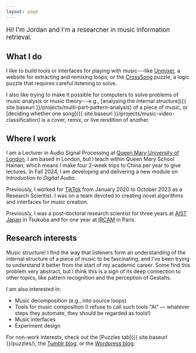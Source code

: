 ```yaml
---
layout: page
---
```


<p style="font-size: larger;">Hi! I'm Jordan and I'm a researcher in music information retrieval.</p>

## What I do

I like to build tools or interfaces for playing with music---like [Unmixer](https://unmixer.ongaaccel.jp/), a website for extracting and remixing loops; or the [CrossSong](https://staff.aist.go.jp/jun.kato/CrossSong/) puzzle, a logic puzzle that requires careful listening to solve.

I also like trying to make it possible for computers to solve problems of music analysis or music theory---e.g., [analysing the internal structure]({{ site.baseurl }}/projects/multi-part-pattern-analysis) of a piece of music, or [deciding whether one song]({{ site.baseurl }}/projects/music-video-classification) is a cover, remix, or live rendition of another.

## Where I work

I am a Lecturer in Audio Signal Processing at [Queen Mary University of London](https://www.qmul.ac.uk/). I am based in London, but I teach within Queen Mary School Hainan, which means I make four 2-week trips to China per year to give lectures. In Fall 2024, I am developing and delivering a new module on *Introduction to Digital Audio*.

Previously, I worked for [TikTok](https://www.tiktok.com/) from January 2020 to October 2023 as a Research Scientist. I was on a team devoted to creating novel algorithms and interfaces for music creation.

Previously, I was a post-doctoral research scientist for three years at [AIST Japan](https://staff.aist.go.jp/m.goto/MIG/index-j.html) in Tsukuba and for one year at [IRCAM](https://www.ircam.fr/) in Paris.

## Research interests

Music structure! I find the way that listeners form an understanding of the internal structure of a piece of music to be fascinating, and I've been trying to understand it better from the start of my academic career. Some find this problem very abstract, but I think this is a sign of its deep connection to other topics, like pattern recognition and the perception of Gestalts.

I am also interested in:

- Music decomposition (e.g., into source loops)
- Tools for music composition (I refuse to call such tools "AI" — whatever steps they automate, they should be regarded as tools!)
- Music interfaces
- Experiment design

For non-work interests, check out the [Puzzles tab]({{ site.baseurl }}/puzzles/), the [Tumblr blog](http://jblsmith.tumblr.com/), or the [Wordpress blog](https://jblsmith.wordpress.com/).